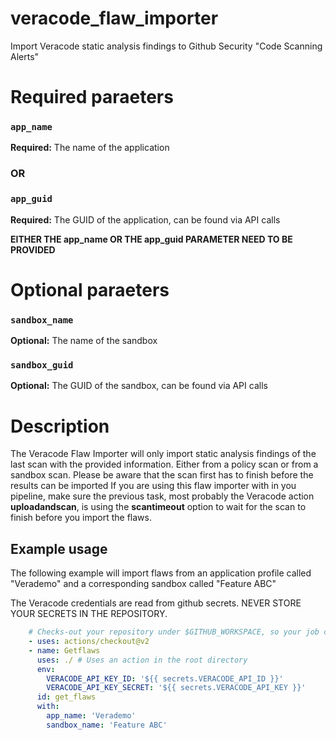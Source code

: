 # veracode_flaw_importer
Import Veracode static analysis findings to Github Security "Code Scanning Alerts"

# Required paraeters
### `app_name`
**Required:** The name of the application
### OR
### `app_guid`
**Required:** The GUID of the application, can be found via API calls

**EITHER THE app_name OR THE app_guid PARAMETER NEED TO BE PROVIDED**

# Optional paraeters
### `sandbox_name`
**Optional:** The name of the sandbox
### `sandbox_guid`
**Optional:** The GUID of the sandbox, can be found via API calls

# Description
The Veracode Flaw Importer will only import static analysis findings of the last scan with the provided information. Either from a policy scan or from a sandbox scan.
Please be aware that the scan first has to finish before the results can be imported
If you are using this flaw importer with in you pipeline, make sure the previous task, most probably the Veracode action **uploadandscan**, is using the **scantimeout** option to wait for the scan to finish before you import the flaws.

## Example usage

The following example will import flaws from an application profile called "Verademo" and a corresponding sandbox called "Feature ABC"

The Veracode credentials are read from github secrets. NEVER STORE YOUR SECRETS IN THE REPOSITORY.

```yaml
    # Checks-out your repository under $GITHUB_WORKSPACE, so your job can access it
    - uses: actions/checkout@v2
    - name: Getflaws
      uses: ./ # Uses an action in the root directory
      env: 
        VERACODE_API_KEY_ID: '${{ secrets.VERACODE_API_ID }}'
        VERACODE_API_KEY_SECRET: '${{ secrets.VERACODE_API_KEY }}'
      id: get_flaws  
      with:
        app_name: 'Verademo'
        sandbox_name: 'Feature ABC'
```
